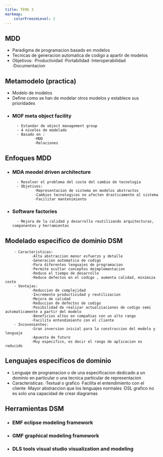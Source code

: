 ```yaml
---
title: TEMA 3
markmap: 
    colorFreezeLevel: 2
---
```


## MDD
- Paradigma de programacion basado en modelos
- Tecnicas de generacion automatica de codigo a apartir de modelos
- Objetivos:
        ·Productividad
        ·Portabilidad
        ·Interoperabilidad
        ·Documentacion

## Metamodelo (practica)
- Modelo de modelos
- Define como se han de modelar otros modelos y establece sus prioridades
- ### MOF meta object facility
        - Estandar de object management group
        - 4 niveles de modelado
        - Basado en :
                ·MDD
                ·Relaciones
## Enfoques MDD
- ### MDA meodel driven architecture
        - Resolver el problema del coste del cambio de tecnologia
        - Objetivos:
                ·Representacion de sistema en modelos abstractos
                ·Cambios tecnologicos no afecten drasticamente al sistema
                ·Facilitar mantenimiento 

- ### Software factories
        - Mejora de la calidad y desarrollo reutilizando arquitecturas, componentes y herramientas

## Modelado especifico de dominio DSM
        - Caracteristicas:
                ·Alta abstraccion menor esfuerzo y detalle
                ·Generacion automatica de codigo
                ·Para diferentes lenguajes de programacion
                ·Permite ocultar conceptos deimplementacion
                ·Reduce el tiempo de desarrollo
                ·Reduce defectos en el codigo , aumenta calidad, minimiza coste
        - Ventajas:
                ·Reduccion de complejidad
                ·Incremento productividad y reutilizacion
                ·Mejora de calidad
                ·Reduccion de defectos de codigo
                ·Posibilidad de realizar actualziaciones de codigo semi automaticamente a partir del modelo
                ·Beneficios altos en compañias con un alto rango
                ·Facilita entendimiento con el cliente
        - Incovenientes:
                ·Gran inversion inicial para la construccion del modelo y lenguaje 
                ·Apuesta de futuro
                ·Muy especifico, es decir el rango de aplicacion es reducido

## Lenguajes especificos de dominio
- Lenguaje de programacion o de una especificacion dedicado a un dominio en particular o una tecnica particular de representacion
- Caracteristicas:
        ·Textual o grafico
        ·Facilita el entendimiento con el cliente
        ·Mayor abstraccion que los lenguajes normales
        ·DSL grafico no es solo una capacidad de crear diagramas

## Herramientas DSM
- ### EMF eclipse modeling framework
- ### GMF graphical modeling framework
- ### DLS tools visual studio visualization and modeling

##
